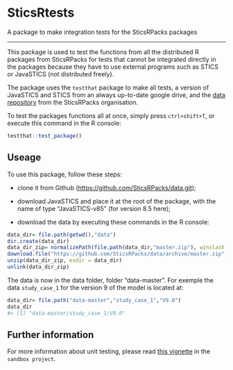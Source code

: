 
<!-- README.md is generated from README.Rmd. Please edit that file -->

# SticsRtests

A package to make integration tests for the SticsRPacks packages

-----

This package is used to test the functions from all the distributed R
packages from SticsRPacks for tests that cannot be integrated directly
in the packages because they have to use external programs such as STICS
or JavaSTICS (not distributed freely).

The package uses the `testthat` package to make all tests, a version of
JavaSTICS and STICS from an always up-to-date google drive, and the
[data repository](https://github.com/SticsRPacks/data) from the
SticsRPacks organisation.

To test the packages functions all at once, simply press `ctrl+shift+T`,
or execute this command in the R console:

``` r
testthat::test_package()
```

## Useage

To use this package, follow these steps:

  - clone it from Github (<https://github.com/SticsRPacks/data.git>);

  - download JavaSTICS and place it at the root of the package, with the
    name of type “JavaSTICS-v85” (for version 8.5 here);

  - download the data by executing these commands in the R console:

<!-- end list -->

``` r
data_dir= file.path(getwd(),"data")
dir.create(data_dir)
data_dir_zip= normalizePath(file.path(data_dir,"master.zip"), winslash = "/", mustWork = FALSE)
download.file("https://github.com/SticsRPacks/data/archive/master.zip", data_dir_zip)
unzip(data_dir_zip, exdir = data_dir)
unlink(data_dir_zip)
```

The data is now in the data folder, folder “data-master”. For exemple
the data `study_case_1` for the version 9 of the model is located at:

``` r
data_dir= file.path("data-master","study_case_1","V9.0")
data_dir
#> [1] "data-master/study_case_1/V9.0"
```

## Further information

For more information about unit testing, please read [this
vignette](https://sticsrpacks.github.io/sandbox/articles/make-a-package.html#test-your-functions)
in the `sandbox project`.
